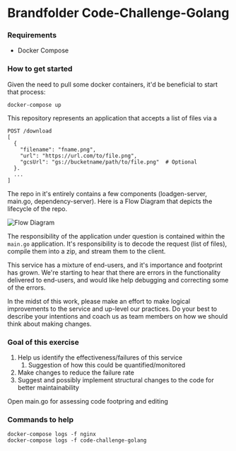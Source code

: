# Brandfolder Code-Challenge-Golang

### Requirements
- Docker Compose

### How to get started
Given the need to pull some docker containers, it'd be beneficial to start that process:
```
docker-compose up
```


This repository represents an application that accepts a list of files via a 
```
POST /download 
[
  {
    "filename": "fname.png",
    "url": "https://url.com/to/file.png",
    "gcsUrl": "gs://bucketname/path/to/file.png"  # Optional
  }.
  ...
]
```

The repo in it's entirely contains a few components (loadgen-server, main.go, dependency-server). Here is a Flow Diagram that depicts the lifecycle of the repo.

![Flow Diagram](https://www.websequencediagrams.com/cgi-bin/cdraw?lz=dGl0bGUgY29kZS1jaGFsbGVuZ2UtZ29sYW5nIGFwcGxpY2F0aW9uIGZsb3cgZGlhZ3JhbQoKcGFydGljaXBhbnQgbG9hZGdlbi1zZXJ2ZXIADg1uZ2lueAAgDQBUFQATD250ZW50CgoASg4tPisAgRAVOiByZXF1ZXN0IGxpc3Qgb2YgZmlsZXMKbG9vcAAGBQogAIFIFgBMBQBmBTogZmV0Y2gAJAoAfAUtLT4tAFsXc3RyZWFtAFgGZW5kCgBKFi0-LQCCDQ4AMAl6aXA&s=default)


The responsibility of the application under question is contained within the `main.go` application. It's responsibility is to decode the request (list of files), compile them into a zip, and stream them to the client.

This service has a mixture of end-users, and it's importance and footprint has grown. We're starting to hear that there are errors in the functionality delivered to end-users, and would like help debugging and correcting some of the errors.

In the midst of this work, please make an effort to make logical improvements to the service and up-level our practices. Do your best to describe your intentions and coach us as team members on how we should think about making changes.

### Goal of this exercise
1. Help us identify the effectiveness/failures of this service
   1. Suggestion of how this could be quantified/monitored
1. Make changes to reduce the failure rate
1. Suggest and possibly implement structural changes to the code for better maintainability

Open main.go for assessing code footpring and editing

### Commands to help
```
docker-compose logs -f nginx
docker-compose logs -f code-challenge-golang
```
